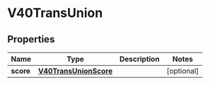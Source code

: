 

# V40TransUnion


## Properties

| Name | Type | Description | Notes |
|------------ | ------------- | ------------- | -------------|
|**score** | [**V40TransUnionScore**](V40TransUnionScore.md) |  |  [optional] |



